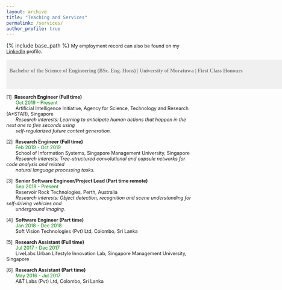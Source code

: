 ```yaml
---
layout: archive
title: "Teaching and Services"
permalink: /services/
author_profile: true
---
```


{% include base_path %}
<span style="font-size:0.9em;text-align: justify;">My employment record can also be found on my <a href="https://www.linkedin.com/in/vinoj-jayasundara-983a81129/">LinkedIn</a> profile.</span>

<span style="font-size:1em;font-family:georgia; color:gray;background-color: #F0F0F0;height: 4em; width: 57em; display:inline-block; vertical-align: middle; padding-top: 22px;padding-left: 8px;text-align: left"><b>Bachelor of the Science of Engineering (BSc. Eng. Hons) | University of Moratuwa | First Class Honours</b></span><br/>

<span style="font-size:0.9em"> [1]<span style="color:white">a</span><b>Research Engineer (Full time)</b><br />
  &nbsp; &thinsp; &thinsp; &thinsp; <span style="color:green;">Oct 2019 - Present </span><br />
  &nbsp; &thinsp; &thinsp; &thinsp; Artificial Intelligence Initiative, Agency for Science, Technology and Research (A*STAR), Singapore<br /> &nbsp; &thinsp; &thinsp; &thinsp; <i>Research interests: Learning to anticipate human actions that happen in the next one to five seconds using <br/>
  &nbsp; &thinsp; &thinsp; &thinsp; self-regularized future content generation. </i> <br/></span>
  
<span style="font-size:0.9em;text-align: justify"> [2]<span style="color:white">a</span><b>Research Engineer (Full time)</b><br />
  &nbsp; &thinsp; &thinsp; &thinsp; <span style="color:green;">Feb 2019 - Oct 2019 </span><br />
  &nbsp; &thinsp; &thinsp; &thinsp; School of Information Systems, Singapore Management University, Singapore<br /> &nbsp; &thinsp; &thinsp; &thinsp; <i>Research interests: Tree-structured convolutional and capsule networks for code analysis and related <br/>
  &nbsp; &thinsp; &thinsp; &thinsp; natural language processing tasks. </i> <br/></span>
  
<span style="font-size:0.9em;text-align: justify"> [3]<span style="color:white">a</span><b>Senior Software Engineer/Project Lead (Part time remote)</b><br />
  &nbsp; &thinsp; &thinsp; &thinsp; <span style="color:green;">Sep 2018 - Present </span><br />
  &nbsp; &thinsp; &thinsp; &thinsp; Reservoir Rock Technologies, Perth, Australia<br /> &nbsp; &thinsp; &thinsp; &thinsp; <i>Research interests: Object detection, recognition and scene understanding for self-driving vehicles and <br/>
  &nbsp; &thinsp; &thinsp; &thinsp; underground imaging. </i> <br/></span>

<span style="font-size:0.9em;text-align: justify"> [4]<span style="color:white">a</span><b>Software Engineer (Part time)</b><br />
  &nbsp; &thinsp; &thinsp; &thinsp; <span style="color:green;">Jan 2018 - Dec 2018 </span><br />
  &nbsp; &thinsp; &thinsp; &thinsp; Soft Vision Technologies (Pvt) Ltd, Colombo, Sri Lanka<br />
  
<span style="font-size:0.9em;text-align: justify"> [5]<span style="color:white">a</span><b>Research Assistant (Full time)</b><br />
  &nbsp; &thinsp; &thinsp; &thinsp; <span style="color:green;">Jul 2017 - Dec 2017 </span><br />
  &nbsp; &thinsp; &thinsp; &thinsp; LiveLabs Urban Lifestyle Innovation Lab, Singapore Management University, Singapore<br /> 
  
<span style="font-size:0.9em;text-align: justify"> [6]<span style="color:white">a</span><b>Research Assistant (Part time)</b><br />
  &nbsp; &thinsp; &thinsp; &thinsp; <span style="color:green;">May 2016 - Jul 2017 </span><br />
  &nbsp; &thinsp; &thinsp; &thinsp; A&T Labs (Pvt) Ltd, Colombo, Sri Lanka<br /> 
